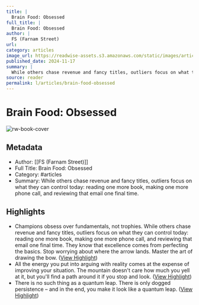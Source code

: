 ```yaml
---
title: |
  Brain Food: Obsessed
full_title: |
  Brain Food: Obsessed
author: |
  FS (Farnam Street)
url: 
category: articles
image_url: https://readwise-assets.s3.amazonaws.com/static/images/article0.00998d930354.png
published_date: 2024-11-17
summary: |
  While others chase revenue and fancy titles, outliers focus on what they can control today: reading one more book, making one more phone call, and reviewing that email one final time.
source: reader
permalink: l/articles/brain-food-obsessed
---
```

# Brain Food: Obsessed

![rw-book-cover](https://readwise-assets.s3.amazonaws.com/static/images/article0.00998d930354.png)

## Metadata
- Author: [[FS (Farnam Street)]]
- Full Title: Brain Food: Obsessed
- Category: #articles
- Summary: While others chase revenue and fancy titles, outliers focus on what they can control today: reading one more book, making one more phone call, and reviewing that email one final time.

## Highlights
- Champions obsess over fundamentals, not trophies.
  While others chase revenue and fancy titles, outliers focus on what they can control today: reading one more book, making one more phone call, and reviewing that email one final time. They know that excellence comes from perfecting the basics.
  Stop worrying about where the arrow lands. Master the art of drawing the bow. ([View Highlight](https://read.readwise.io/read/01jd4dz31hhcnc0hpe211546yk))
- All the energy you put into arguing with reality comes at the expense of improving your situation. The mountain doesn't care how much you yell at it, but you'll find a path around it if you stop and look. ([View Highlight](https://read.readwise.io/read/01jd4dzey4je7g22w370gryyej))
- There is no such thing as a quantum leap. There is only dogged persistence – and in the end, you make it look like a quantum leap. ([View Highlight](https://read.readwise.io/read/01jd4dzprmjbh2ca7ss3yyej0v))


